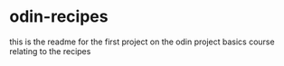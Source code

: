 # odin-recipes
this is the readme for the first project on the odin project basics course relating to the recipes 